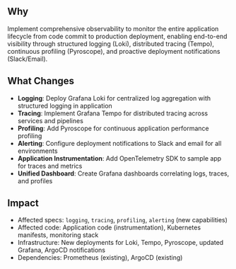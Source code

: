 ## Why
Implement comprehensive observability to monitor the entire application lifecycle from code commit to production deployment, enabling end-to-end visibility through structured logging (Loki), distributed tracing (Tempo), continuous profiling (Pyroscope), and proactive deployment notifications (Slack/Email).

## What Changes
- **Logging**: Deploy Grafana Loki for centralized log aggregation with structured logging in application
- **Tracing**: Implement Grafana Tempo for distributed tracing across services and pipelines
- **Profiling**: Add Pyroscope for continuous application performance profiling
- **Alerting**: Configure deployment notifications to Slack and email for all environments
- **Application Instrumentation**: Add OpenTelemetry SDK to sample app for traces and metrics
- **Unified Dashboard**: Create Grafana dashboards correlating logs, traces, and profiles

## Impact
- Affected specs: `logging`, `tracing`, `profiling`, `alerting` (new capabilities)
- Affected code: Application code (instrumentation), Kubernetes manifests, monitoring stack
- Infrastructure: New deployments for Loki, Tempo, Pyroscope, updated Grafana, ArgoCD notifications
- Dependencies: Prometheus (existing), ArgoCD (existing)
